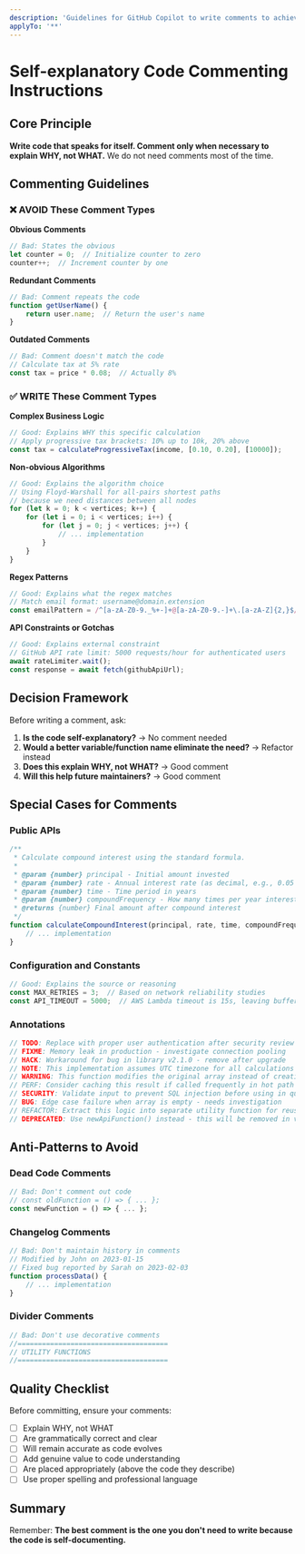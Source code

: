 ```yaml
---
description: 'Guidelines for GitHub Copilot to write comments to achieve self-explanatory code with less comments. Examples are in JavaScript but it should work on any language that has comments.'
applyTo: '**'
---
```


# Self-explanatory Code Commenting Instructions

## Core Principle
**Write code that speaks for itself. Comment only when necessary to explain WHY, not WHAT.**
We do not need comments most of the time.

## Commenting Guidelines

### ❌ AVOID These Comment Types

**Obvious Comments**
```javascript
// Bad: States the obvious
let counter = 0;  // Initialize counter to zero
counter++;  // Increment counter by one
```

**Redundant Comments**
```javascript
// Bad: Comment repeats the code
function getUserName() {
    return user.name;  // Return the user's name
}
```

**Outdated Comments**
```javascript
// Bad: Comment doesn't match the code
// Calculate tax at 5% rate
const tax = price * 0.08;  // Actually 8%
```

### ✅ WRITE These Comment Types

**Complex Business Logic**
```javascript
// Good: Explains WHY this specific calculation
// Apply progressive tax brackets: 10% up to 10k, 20% above
const tax = calculateProgressiveTax(income, [0.10, 0.20], [10000]);
```

**Non-obvious Algorithms**
```javascript
// Good: Explains the algorithm choice
// Using Floyd-Warshall for all-pairs shortest paths
// because we need distances between all nodes
for (let k = 0; k < vertices; k++) {
    for (let i = 0; i < vertices; i++) {
        for (let j = 0; j < vertices; j++) {
            // ... implementation
        }
    }
}
```

**Regex Patterns**
```javascript
// Good: Explains what the regex matches
// Match email format: username@domain.extension
const emailPattern = /^[a-zA-Z0-9._%+-]+@[a-zA-Z0-9.-]+\.[a-zA-Z]{2,}$/;
```

**API Constraints or Gotchas**
```javascript
// Good: Explains external constraint
// GitHub API rate limit: 5000 requests/hour for authenticated users
await rateLimiter.wait();
const response = await fetch(githubApiUrl);
```

## Decision Framework

Before writing a comment, ask:
1. **Is the code self-explanatory?** → No comment needed
2. **Would a better variable/function name eliminate the need?** → Refactor instead
3. **Does this explain WHY, not WHAT?** → Good comment
4. **Will this help future maintainers?** → Good comment

## Special Cases for Comments

### Public APIs
```javascript
/**
 * Calculate compound interest using the standard formula.
 * 
 * @param {number} principal - Initial amount invested
 * @param {number} rate - Annual interest rate (as decimal, e.g., 0.05 for 5%)
 * @param {number} time - Time period in years
 * @param {number} compoundFrequency - How many times per year interest compounds (default: 1)
 * @returns {number} Final amount after compound interest
 */
function calculateCompoundInterest(principal, rate, time, compoundFrequency = 1) {
    // ... implementation
}
```

### Configuration and Constants
```javascript
// Good: Explains the source or reasoning
const MAX_RETRIES = 3;  // Based on network reliability studies
const API_TIMEOUT = 5000;  // AWS Lambda timeout is 15s, leaving buffer
```

### Annotations
```javascript
// TODO: Replace with proper user authentication after security review
// FIXME: Memory leak in production - investigate connection pooling
// HACK: Workaround for bug in library v2.1.0 - remove after upgrade
// NOTE: This implementation assumes UTC timezone for all calculations
// WARNING: This function modifies the original array instead of creating a copy
// PERF: Consider caching this result if called frequently in hot path
// SECURITY: Validate input to prevent SQL injection before using in query
// BUG: Edge case failure when array is empty - needs investigation
// REFACTOR: Extract this logic into separate utility function for reusability
// DEPRECATED: Use newApiFunction() instead - this will be removed in v3.0
```

## Anti-Patterns to Avoid

### Dead Code Comments
```javascript
// Bad: Don't comment out code
// const oldFunction = () => { ... };
const newFunction = () => { ... };
```

### Changelog Comments
```javascript
// Bad: Don't maintain history in comments
// Modified by John on 2023-01-15
// Fixed bug reported by Sarah on 2023-02-03
function processData() {
    // ... implementation
}
```

### Divider Comments
```javascript
// Bad: Don't use decorative comments
//=====================================
// UTILITY FUNCTIONS
//=====================================
```

## Quality Checklist

Before committing, ensure your comments:
- [ ] Explain WHY, not WHAT
- [ ] Are grammatically correct and clear
- [ ] Will remain accurate as code evolves
- [ ] Add genuine value to code understanding
- [ ] Are placed appropriately (above the code they describe)
- [ ] Use proper spelling and professional language

## Summary

Remember: **The best comment is the one you don't need to write because the code is self-documenting.**